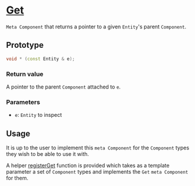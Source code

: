 # [Get](Get.hpp)

`Meta Component` that returns a pointer to a given `Entity`'s parent `Component`.

## Prototype

```cpp
void * (const Entity & e);
```

### Return value

A pointer to the parent `Component` attached to `e`.

### Parameters

* `e`: `Entity` to inspect

## Usage

It is up to the user to implement this `meta Component` for the `Component` types they wish to be able to use it with.

A helper [registerGet](../../helpers/meta/registerGet.md) function is provided which takes as a template parameter a set of `Component` types and implements the `Get` `meta Component` for them.
